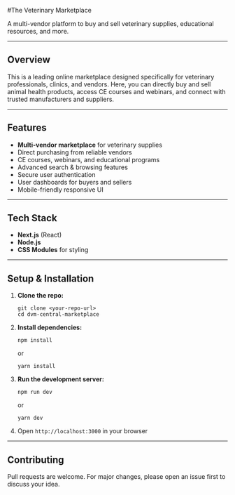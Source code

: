 #The Veterinary Marketplace

A multi-vendor platform to buy and sell veterinary supplies, educational resources, and more.

---

## Overview

This is a leading online marketplace designed specifically for veterinary professionals, clinics, and vendors. Here, you can directly buy and sell animal health products, access CE courses and webinars, and connect with trusted manufacturers and suppliers.

---

## Features

- **Multi-vendor marketplace** for veterinary supplies
- Direct purchasing from reliable vendors
- CE courses, webinars, and educational programs
- Advanced search & browsing features
- Secure user authentication
- User dashboards for buyers and sellers
- Mobile-friendly responsive UI

---

## Tech Stack

- **Next.js** (React)
- **Node.js**
- **CSS Modules** for styling
---

## Setup & Installation

1. **Clone the repo:**
   ```
   git clone <your-repo-url>
   cd dvm-central-marketplace
   ```

2. **Install dependencies:**
   ```
   npm install
   ```
   or
   ```
   yarn install
   ```

3. **Run the development server:**
   ```
   npm run dev
   ```
   or
   ```
   yarn dev
   ```

4. Open `http://localhost:3000` in your browser

---
## Contributing

Pull requests are welcome. For major changes, please open an issue first to discuss your idea.
